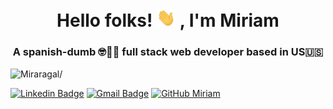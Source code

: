 
<h1 align="center">Hello folks! <img src="https://github.com/Miraragal/-Miriam-README.md/blob/main/wave.gif" width="30px"> , I'm Miriam</h1>



 <h3 align="center">A spanish-dumb 🤓💃🏻 full stack web developer based in US🇺🇸</h3>
<p align="left"> <img src=https://komarev.com/ghpvc/?username=Miraragal alt=Miraragal/> </p>

[![Linkedin Badge](https://img.shields.io/badge/-miriamaragon-blue?style=flat-square&logo=Linkedin&logoColor=white&link=https://www.linkedin.com/in/miriamarag0n/)](https://www.linkedin.com/in/miriamarag0n/)
[![Gmail Badge](https://img.shields.io/badge/-miraragal@gmail.com-c14438?style=flat-square&logo=Gmail&logoColor=white&link=mailto:miraragal@gmail.com)](mailto:miraragal@gmail.com) [![GitHub Miriam](https://img.shields.io/github/followers/Miraragal?label=follow&style=social)](https://github.com/Miraragal)

